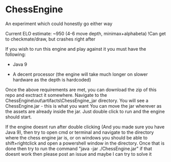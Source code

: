# ChessEngine
An experiment which could honestly go either way

Current ELO estimate: ~950 (4-6 move depth, minimax+alphabeta) !Can get to checkmate/draw, but crashes right after

If you wish to run this engine and play against it you must have the following:
- Java 9

- A decent processor (the engine will take much longer on slower hardware as the depth is hardcoded)

Once the above requirements are met, you can download the zip of this repo and exctract it somewhere. Navigate to the ChessEngine\out\artifacts\ChessEngine_jar directory. You will see a ChessEngine.jar - this is what you want
You can move the jar wherever as the assets are already inside the jar. Just double click to run and the engine should start.

If the engine doesnt run after double clicking (And you made sure you have Java 9), then try to open cmd or terminal and navigate to the directory where the chess engine jar is, or on windows you should be able to shift+rightclick and open a powershell window in the directory. Once that is done then try to run the command "java -jar ./ChessEngine.jar"
if that doesnt work then please post an issue and maybe I can try to solve it
